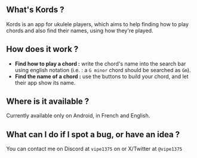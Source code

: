 ## What's Kords ?

Kords is an app for ukulele players, which aims to help finding how to play chords and also find their names, using how they're played.

## How does it work ?

- __Find how to play a chord :__ write the chord's name into the search bar using english notation (i.e. : a `G minor` chord should be searched as `Gm`).
- __Find the name of a chord :__ use the buttons to build your chord, and let their app show its name.

## Where is it available ?

Currently available only on Android, in French and English.

## What can I do if I spot a bug, or have an idea ?

You can contact me on Discord at `vipe1375` on or X/Twitter at `@vipe1375`
